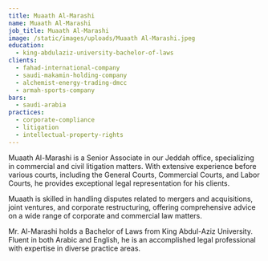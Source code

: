 ```yaml
---
title: Muaath Al-Marashi
name: Muaath Al-Marashi
job_title: Muaath Al-Marashi
image: /static/images/uploads/Muaath Al-Marashi.jpeg
education:
  - king-abdulaziz-university-bachelor-of-laws
clients:
  - fahad-international-company
  - saudi-makamin-holding-company
  - alchemist-energy-trading-dmcc
  - armah-sports-company
bars:
  - saudi-arabia
practices:
  - corporate-compliance
  - litigation
  - intellectual-property-rights
---
```

Muaath Al-Marashi is a Senior Associate in our Jeddah office, specializing in commercial and civil litigation matters. With extensive experience before various courts, including the General Courts, Commercial Courts, and Labor Courts, he provides exceptional legal representation for his clients.

Muaath is skilled in handling disputes related to mergers and acquisitions, joint ventures, and corporate restructuring, offering comprehensive advice on a wide range of corporate and commercial law matters.

Mr. Al-Marashi holds a Bachelor of Laws from King Abdul-Aziz University. Fluent in both Arabic and English, he is an accomplished legal professional with expertise in diverse practice areas.

